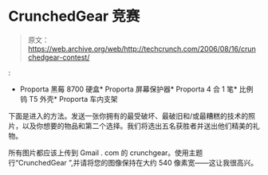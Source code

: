# CrunchedGear 竞赛

> 原文：<https://web.archive.org/web/http://techcrunch.com/2006/08/16/crunchedgear-contest/>

:

*   Proporta 黑莓 8700 硬盒*   Proporta 屏幕保护器*   Proporta 4 合 1 笔*   比例钨 T5 外壳*   Proporta 车内支架

下面是进入的方法。发送一张你拥有的最受破坏、最破旧和/或最糟糕的技术的照片，以及你想要的物品和第二个选择。我们将选出五名获胜者并送出他们精美的礼物。

所有图片都应该上传到 Gmail . com 的 crunchgear。使用主题行“CrunchedGear ”,并请将您的图像保持在大约 540 像素宽——这让我很高兴。